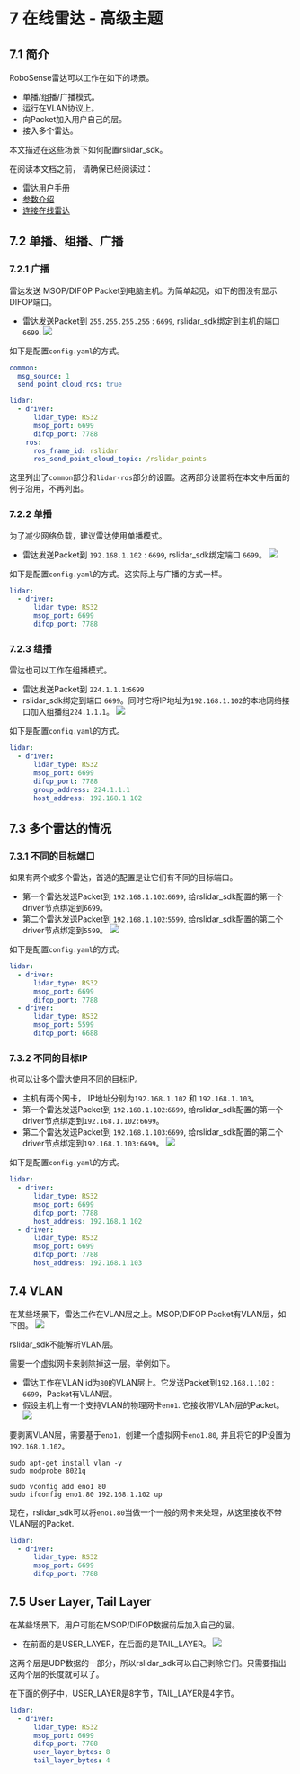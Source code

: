 # 7 在线雷达 - 高级主题



## 7.1 简介

RoboSense雷达可以工作在如下的场景。

+ 单播/组播/广播模式。
+ 运行在VLAN协议上。
+ 向Packet加入用户自己的层。
+ 接入多个雷达。

本文描述在这些场景下如何配置rslidar_sdk。

在阅读本文档之前， 请确保已经阅读过：
+ 雷达用户手册 
+ [参数介绍](../intro/02_parameter_intro_CN.md) 
+ [连接在线雷达](./06_how_to_decode_online_lidar_CN.md)



## 7.2 单播、组播、广播

### 7.2.1 广播

雷达发送 MSOP/DIFOP Packet到电脑主机。为简单起见，如下的图没有显示DIFOP端口。
+ 雷达发送Packet到 `255.255.255.255` : `6699`, rslidar_sdk绑定到主机的端口 `6699`.
![](./img/07_01_broadcast.png)

如下是配置`config.yaml`的方式。

```yaml
common:
  msg_source: 1                                       
  send_point_cloud_ros: true                            

lidar:
  - driver:
      lidar_type: RS32           
      msop_port: 6699             
      difop_port: 7788            
    ros:
      ros_frame_id: rslidar           
      ros_send_point_cloud_topic: /rslidar_points     
```

这里列出了`common`部分和`lidar-ros`部分的设置。这两部分设置将在本文中后面的例子沿用，不再列出。

### 7.2.2 单播

为了减少网络负载，建议雷达使用单播模式。
+ 雷达发送Packet到 `192.168.1.102` : `6699`, rslidar_sdk绑定端口 `6699`。
![](./img/07_02_unicast.png)

如下是配置`config.yaml`的方式。这实际上与广播的方式一样。

```yaml
lidar:
  - driver:
      lidar_type: RS32           
      msop_port: 6699             
      difop_port: 7788            
```

### 7.2.3 组播

雷达也可以工作在组播模式。
+ 雷达发送Packet到 `224.1.1.1`:`6699` 
+ rslidar_sdk绑定到端口 `6699`。同时它将IP地址为`192.168.1.102`的本地网络接口加入组播组`224.1.1.1`。
![](./img/07_03_multicast.png)

如下是配置`config.yaml`的方式。

```yaml
lidar:
  - driver:
      lidar_type: RS32           
      msop_port: 6699             
      difop_port: 7788
      group_address: 224.1.1.1
      host_address: 192.168.1.102
```



## 7.3 多个雷达的情况

### 7.3.1 不同的目标端口

如果有两个或多个雷达，首选的配置是让它们有不同的目标端口。
+ 第一个雷达发送Packet到 `192.168.1.102`:`6699`, 给rslidar_sdk配置的第一个driver节点绑定到`6699`。
+ 第二个雷达发送Packet到 `192.168.1.102`:`5599`, 给rslidar_sdk配置的第二个driver节点绑定到`5599`。
![](./img/07_04_multi_lidars_port.png)

如下是配置`config.yaml`的方式。

```yaml
lidar:
  - driver:
      lidar_type: RS32           
      msop_port: 6699             
      difop_port: 7788
  - driver:
      lidar_type: RS32           
      msop_port: 5599
      difop_port: 6688
```

### 7.3.2 不同的目标IP

也可以让多个雷达使用不同的目标IP。
+ 主机有两个网卡， IP地址分别为`192.168.1.102` 和 `192.168.1.103`。
+ 第一个雷达发送Packet到 `192.168.1.102`:`6699`, 给rslidar_sdk配置的第一个driver节点绑定到`192.168.1.102:6699`。
+ 第二个雷达发送Packet到 `192.168.1.103`:`6699`, 给rslidar_sdk配置的第二个driver节点绑定到`192.168.1.103:6699`。
![](./img/07_05_multi_lidars_ip.png)

如下是配置`config.yaml`的方式。

```yaml
lidar:
  - driver:
      lidar_type: RS32           
      msop_port: 6699             
      difop_port: 7788
      host_address: 192.168.1.102
  - driver:
      lidar_type: RS32           
      msop_port: 6699
      difop_port: 7788
      host_address: 192.168.1.103
```



## 7.4 VLAN

在某些场景下，雷达工作在VLAN层之上。MSOP/DIFOP Packet有VLAN层，如下图。
![](./img/07_06_vlan_layer.png)

rslidar_sdk不能解析VLAN层。

需要一个虚拟网卡来剥除掉这一层。举例如下。

+ 雷达工作在VLAN id为`80`的VLAN层上。它发送Packet到`192.168.1.102` : `6699`，Packet有VLAN层。
+ 假设主机上有一个支持VLAN的物理网卡`eno1`. 它接收带VLAN层的Packet。
![](./img/07_07_vlan.png)

要剥离VLAN层，需要基于`eno1`，创建一个虚拟网卡`eno1.80`, 并且将它的IP设置为`192.168.1.102`。

```shell
sudo apt-get install vlan -y
sudo modprobe 8021q

sudo vconfig add eno1 80
sudo ifconfig eno1.80 192.168.1.102 up
```

现在，rslidar_sdk可以将`eno1.80`当做一个一般的网卡来处理，从这里接收不带VLAN层的Packet.

```yaml
lidar:
  - driver:
      lidar_type: RS32           
      msop_port: 6699             
      difop_port: 7788            
```



## 7.5 User Layer, Tail Layer 

在某些场景下，用户可能在MSOP/DIFOP数据前后加入自己的层。
+ 在前面的是USER_LAYER，在后面的是TAIL_LAYER。
![](./img/07_08_user_layer.png)

这两个层是UDP数据的一部分，所以rslidar_sdk可以自己剥除它们。只需要指出这两个层的长度就可以了。

在下面的例子中，USER_LAYER是8字节，TAIL_LAYER是4字节。

```yaml
lidar:
  - driver:
      lidar_type: RS32           
      msop_port: 6699             
      difop_port: 7788
      user_layer_bytes: 8
      tail_layer_bytes: 4      
```

